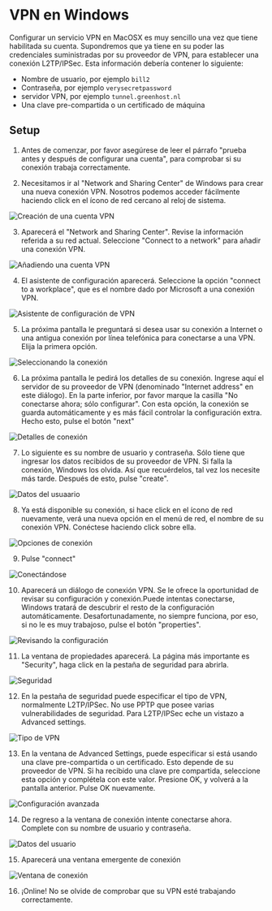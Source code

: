 VPN en Windows
==============

Configurar un servicio VPN en MacOSX es muy sencillo una vez que tiene habilitada su cuenta. Supondremos que ya tiene en su poder las credenciales suministradas por su proveedor de VPN, para establecer una conexión L2TP/IPSec. Esta información debería contener lo siguiente:

 * Nombre de usuario, por ejemplo `bill2`
 * Contraseña, por ejemplo `verysecretpassword`
 * servidor VPN, por ejemplo `tunnel.greenhost.nl`
 * Una clave pre-compartida o un certificado de máquina

Setup
----- 

 1. Antes de comenzar, por favor asegúrese de leer el párrafo "prueba antes y después de configurar una cuenta", para comprobar si su conexión trabaja correctamente.

 2. Necesitamos ir al "Network and Sharing Center" de Windows para crear una nueva conexión VPN. Nosotros podemos acceder fácilmente haciendo click en el ícono de red cercano al reloj de sistema.

 ![Creación de una cuenta VPN](vpn_windows_01.jpg)

 3. Aparecerá el "Network and Sharing Center". Revise la información referida a su red actual. Seleccione "Connect to a network" para añadir una conexión VPN.

 ![Añadiendo una cuenta VPN](vpn_windows_02.jpg)

 4. El asistente de configuración aparecerá. Seleccione la opción "connect to a workplace", que es el nombre dado por Microsoft a una conexión VPN.

 ![Asistente de configuración de VPN](vpn_windows_03.jpg)

 5. La próxima pantalla le preguntará si desea usar su conexión a Internet o una antigua conexión por línea telefónica para conectarse a una VPN. Elija la primera opción.

 ![Seleccionando la conexión](vpn_windows_04.jpg)

 6. La próxima pantalla le pedirá los detalles de su conexión. Ingrese aquí el servidor de su proveedor de VPN (denominado "Internet address" en este diálogo). En la parte inferior, por favor marque la casilla "No conectarse ahora; sólo configurar". Con esta opción, la conexión se guarda automáticamente y es más fácil controlar la configuración extra. Hecho esto, pulse el botón "next"

 ![Detalles de conexión](vpn_windows_05.jpg)

 7. Lo siguiente es su nombre de usuario y contraseña. Sólo tiene que ingresar los datos recibidos de su proveedor de VPN. Si falla la conexión, Windows los olvida. Así que recuérdelos, tal vez los necesite más tarde. Después de esto, pulse "create".

 ![Datos del usuaario](vpn_windows_06.jpg)

 8. Ya está disponible su conexión, si hace click en el ícono de red nuevamente, verá una nueva opción en el menú de red, el nombre de su conexión VPN. Conéctese haciendo click sobre ella.

 ![Opciones de conexión](vpn_windows_07.jpg)

 9. Pulse "connect"

 ![Conectándose](vpn_windows_08.jpg)

 10. Aparecerá un diálogo de conexión VPN. Se le ofrece la oportunidad de revisar su configuración y conexión.Puede intentas conectarse, Windows tratará de descubrir el resto de la configuración automáticamente. Desafortunadamente, no siempre funciona, por eso, si no le es muy trabajoso, pulse el botón "properties".

 ![Revisando la configuración](vpn_windows_09.jpg)

 11. La ventana de propiedades aparecerá. La página más importante es "Security", haga click en la pestaña de seguridad para abrirla.

 ![Seguridad](vpn_windows_10.jpg)

 12. En la pestaña de seguridad puede especificar el tipo de VPN, normalmente L2TP/IPSec. No use PPTP que posee varias vulnerabilidades de seguridad. Para L2TP/IPSec eche un vistazo a Advanced settings.

 ![Tipo de VPN](vpn_windows_11.jpg)

 13. En la ventana de Advanced Settings, puede especificar si está usando una clave pre-compartida o un certificado. Esto depende de su proveedor de VPN. Si ha recibido una clave pre compartida, seleccione esta opción y complétela con este valor. Presione OK, y volverá a la pantalla anterior. Pulse OK nuevamente.

 ![Configuración avanzada](vpn_windows_12.jpg)

 14. De regreso a la ventana de conexión intente conectarse ahora. Complete con su nombre de usuario y contraseña.

 ![Datos del usuario](vpn_windows_13.jpg)

 15. Aparecerá una ventana emergente de conexión

 ![Ventana de conexión](vpn_windows_14.jpg)

 16. ¡Online! No se olvide de comprobar que su VPN esté trabajando correctamente. 




